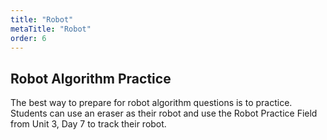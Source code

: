 ```yaml
---
title: "Robot"
metaTitle: "Robot"
order: 6
---
```


## Robot Algorithm Practice

The best way to prepare for robot algorithm questions is to practice. Students can use an eraser as their robot and use the Robot Practice Field from Unit 3, Day 7 to track their robot.